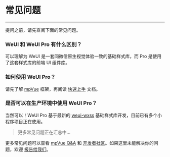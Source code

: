 # 常见问题

----

提问之前，请先查阅下面的常见问题。

### WeUI 和 WeUI Pro 有什么区别？

可以理解为 WeUI 是一套同微信原生视觉体验一致的基础样式库，而 Pro 是使用了这套样式库的前端 UI 组件库。

### 如何使用 WeUI Pro？

请先了解 [mpVue](http://mpvue.com/) 框架，再阅读 [快速上手](quickstart) 文档。

### 是否可以在生产环境中使用 WeUI Pro？

当然可以！WeUI Pro 基于最新的 [weui-wxss](https://github.com/Tencent/weui-wxss/) 基础样式库开发，目前已有多个小程序项目正在使用。

> 更多常见问题正在汇总中...

更多常见问题可以查看 [mpVue Q&A](http://mpvue.com/qa/) 和 [开发者社区](https://developers.weixin.qq.com/)。如果这里未能解决你的问题，欢迎 [报告给我们](https://github.com/WeUI-Pro/weui-pro/issues)。
